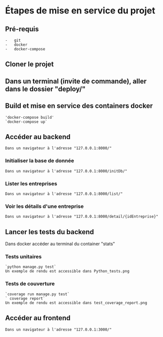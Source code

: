 # Étapes de mise en service du projet

## Pré-requis
	-	git
	- 	docker
	- 	docker-compose

## Cloner le projet

## Dans un terminal (invite de commande), aller dans le dossier "deploy/"

## Build et mise en service des containers docker

	'docker-compose build'
	`docker-compose up`

## Accéder au backend
	Dans un navigateur à l'adresse "127.0.0.1:8000/"
### Initialiser la base de donnée 
	Dans un navigateur à l'adresse "127.0.0.1:8000/initDb/"
### Lister les entreprises
	Dans un navigateur à l'adresse "127.0.0.1:8000/list/"
### Voir les détails d'une entreprise
	Dans un navigateur à l'adresse "127.0.0.1:8000/detail/{idEntreprise}"

## Lancer les tests du backend 
Dans docker accéder au terminal du container "stats"
### Tests unitaires
	`python manage.py test`
	Un exemple de rendu est accessible dans Python_tests.png
### Tests de couverture
	`coverage run manage.py test`
	` coverage report`
	Un exemple de rendu est accessible dans test_coverage_report.png

## Accéder au frontend
	Dans un navigateur à l'adresse "127.0.0.1:3000/"


